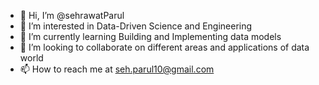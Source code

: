 - 👋 Hi, I’m @sehrawatParul
- 👀 I’m interested in Data-Driven Science and Engineering
- 🌱 I’m currently learning Building and Implementing data models
- 💞️ I’m looking to collaborate on different areas and applications of data world
- 📫 How to reach me at seh.parul10@gmail.com

<!---
sehrawatParul/sehrawatParul is a ✨ special ✨ repository because its `README.md` (this file) appears on your GitHub profile.
You can click the Preview link to take a look at your changes.
--->
